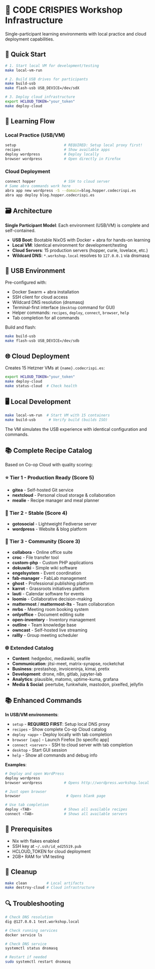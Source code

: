 # 🚀 CODE CRISPIES Workshop Infrastructure

Single-participant learning environments with local practice and cloud deployment capabilities.

## 🚀 Quick Start

```bash
# 1. Start local VM for development/testing
make local-vm-run

# 2. Build USB drives for participants
make build-usb
make flash-usb USB_DEVICE=/dev/sdX

# 3. Deploy cloud infrastructure
export HCLOUD_TOKEN="your_token"
make deploy-cloud
```

## 🎯 Learning Flow

### Local Practice (USB/VM)
```bash
setup                      # REQUIRED: Setup local proxy first!
recipes                    # Show available apps
deploy wordpress           # Deploy locally
browser wordpress          # Open directly in Firefox
```

### Cloud Deployment
```bash
connect hopper             # SSH to cloud server
# Same abra commands work here
abra app new wordpress -S --domain=blog.hopper.codecrispi.es
abra app deploy blog.hopper.codecrispi.es
```

## 🗃️ Architecture

**Single Participant Model**: Each environment (USB/VM) is complete and self-contained.

- **USB Boot**: Bootable NixOS with Docker + abra for hands-on learning
- **Local VM**: Identical environment for development/testing  
- **Cloud Servers**: 15 production servers (hopper, curie, lovelace, etc.)
- **Wildcard DNS**: `*.workshop.local` resolves to `127.0.0.1` via dnsmasq

## 💾 USB Environment

Pre-configured with:
- Docker Swarm + abra installation
- SSH client for cloud access
- Wildcard DNS resolution (dnsmasq)
- Terminal-first interface (`desktop` command for GUI)
- Helper commands: `recipes`, `deploy`, `connect`, `browser`, `help`
- Tab completion for all commands

Build and flash:
```bash
make build-usb
make flash-usb USB_DEVICE=/dev/sdb
```

## 🌐 Cloud Deployment

Creates 15 Hetzner VMs at `{name}.codecrispi.es`:

```bash
export HCLOUD_TOKEN="your_token"
make deploy-cloud
make status-cloud  # Check health
```

## 🖥️ Local Development

```bash
make local-vm-run  # Start VM with 15 containers
make build-usb      # Verify build (builds ISO)
```

The VM simulates the USB experience with identical configuration and commands.

## 📚 Complete Recipe Catalog

Based on Co-op Cloud with quality scoring:

### ⭐ Tier 1 - Production Ready (Score 5)
- **gitea** - Self-hosted Git service
- **nextcloud** - Personal cloud storage & collaboration  
- **mealie** - Recipe manager and meal planner

### 🔧 Tier 2 - Stable (Score 4)
- **gotosocial** - Lightweight Fediverse server
- **wordpress** - Website & blog platform

### 🧪 Tier 3 - Community (Score 3)
- **collabora** - Online office suite
- **croc** - File transfer tool
- **custom-php** - Custom PHP applications
- **dokuwiki** - Simple wiki software
- **engelsystem** - Event coordination
- **fab-manager** - FabLab management
- **ghost** - Professional publishing platform
- **karrot** - Grassroots initiatives platform
- **lauti** - Calendar software for events
- **loomio** - Collaborative decision-making
- **mattermost** / **mattermost-lts** - Team collaboration
- **mrbs** - Meeting room booking system
- **onlyoffice** - Document editing suite
- **open-inventory** - Inventory management
- **outline** - Team knowledge base
- **owncast** - Self-hosted live streaming
- **rallly** - Group meeting scheduler

### 🌐 Extended Catalog
- **Content**: hedgedoc, mediawiki, seafile
- **Communication**: jitsi-meet, matrix-synapse, rocketchat  
- **Business**: prestashop, invoiceninja, kimai, pretix
- **Development**: drone, n8n, gitlab, jupyter-lab
- **Analytics**: plausible, matomo, uptime-kuma, grafana
- **Media & Social**: peertube, funkwhale, mastodon, pixelfed, jellyfin

## 📚 Enhanced Commands

**In USB/VM environments**:
- `setup` - **REQUIRED FIRST**: Setup local DNS proxy
- `recipes` - Show complete Co-op Cloud catalog
- `deploy <app>` - Deploy locally with tab completion
- `browser [app]` - Launch Firefox [to specific app]
- `connect <server>` - SSH to cloud server with tab completion
- `desktop` - Start GUI session
- `help` - Show all commands and debug info

**Examples**:
```bash
# Deploy and open WordPress
deploy wordpress
browser wordpress          # Opens http://wordpress.workshop.local

# Just open browser
browser                     # Opens blank page

# Use tab completion
deploy <TAB>               # Shows all available recipes
connect <TAB>              # Shows all available servers
```

## 🔧 Prerequisites

- Nix with flakes enabled
- SSH key at `~/.ssh/id_ed25519.pub`
- HCLOUD_TOKEN for cloud deployment
- 2GB+ RAM for VM testing

## 🧹 Cleanup

```bash
make clean         # Local artifacts
make destroy-cloud # Cloud infrastructure
```

## 🔍 Troubleshooting

```bash
# Check DNS resolution
dig @127.0.0.1 test.workshop.local

# Check running services  
docker service ls

# Check DNS service
systemctl status dnsmasq

# Restart if needed
sudo systemctl restart dnsmasq
```
